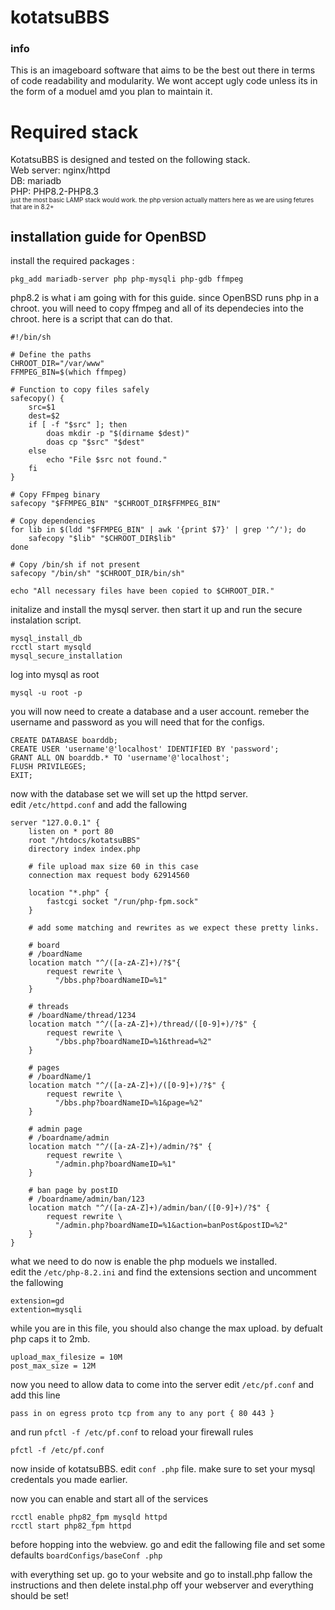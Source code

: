 # kotatsuBBS
### info
This is an imageboard software that aims to be the best out there in terms of code readability and modularity.
We wont accept ugly code unless its in the form of a moduel amd you plan to maintain it.

# Required stack
KotatsuBBS is designed and tested on the following stack.<br>
Web server: nginx/httpd<br>
DB: mariadb<br>
PHP: PHP8.2-PHP8.3<br>
<sub><sub>just the most basic LAMP stack would work. the php version actually matters here as we are using fetures that are in 8.2+</sub></sub>


## installation guide for OpenBSD

install the required packages : 
```
pkg_add mariadb-server php php-mysqli php-gdb ffmpeg
```
php8.2 is what i am going with for this guide.
since OpenBSD runs php in a chroot. you will need to copy ffmpeg and all of its dependecies into the chroot.
here is a script that can do that.
```
#!/bin/sh

# Define the paths
CHROOT_DIR="/var/www"
FFMPEG_BIN=$(which ffmpeg)

# Function to copy files safely
safecopy() {
    src=$1
    dest=$2
    if [ -f "$src" ]; then
        doas mkdir -p "$(dirname $dest)"
        doas cp "$src" "$dest"
    else
        echo "File $src not found."
    fi
}

# Copy FFmpeg binary
safecopy "$FFMPEG_BIN" "$CHROOT_DIR$FFMPEG_BIN"

# Copy dependencies
for lib in $(ldd "$FFMPEG_BIN" | awk '{print $7}' | grep '^/'); do
    safecopy "$lib" "$CHROOT_DIR$lib"
done

# Copy /bin/sh if not present
safecopy "/bin/sh" "$CHROOT_DIR/bin/sh"

echo "All necessary files have been copied to $CHROOT_DIR."

```

initalize and install  the mysql server.
then start it up and run the secure instalation script.
```
mysql_install_db 
rcctl start mysqld
mysql_secure_installation
```


log into mysql as root 
```
mysql -u root -p
```
you will now need to create a database and a user account.
remeber the username and password as you will need that for the configs.
```mysql
CREATE DATABASE boarddb;
CREATE USER 'username'@'localhost' IDENTIFIED BY 'password';
GRANT ALL ON boarddb.* TO 'username'@'localhost';
FLUSH PRIVILEGES;
EXIT;
```

now with the database set we will set up the httpd server.<br>
edit ``/etc/httpd.conf`` and add the fallowing
```
server "127.0.0.1" {
	listen on * port 80
	root "/htdocs/kotatsuBBS"
	directory index index.php

    # file upload max size 60 in this case
	connection max request body 62914560 

	location "*.php" {
		fastcgi socket "/run/php-fpm.sock"
	}

    # add some matching and rewrites as we expect these pretty links.

    # board
    # /boardName
	location match "^/([a-zA-Z]+)/?$"{
		request rewrite \
		  "/bbs.php?boardNameID=%1"
	}

    # threads
    # /boardName/thread/1234
	location match "^/([a-zA-Z]+)/thread/([0-9]+)/?$" {
		request rewrite \
		  "/bbs.php?boardNameID=%1&thread=%2"
	}

    # pages
    # /boardName/1
	location match "^/([a-zA-Z]+)/([0-9]+)/?$" {
		request rewrite \
		  "/bbs.php?boardNameID=%1&page=%2"
	}

    # admin page
    # /boardname/admin
	location match "^/([a-zA-Z]+)/admin/?$" {
		request rewrite \
		  "/admin.php?boardNameID=%1"
	}

    # ban page by postID
    # /boardname/admin/ban/123
	location match "^/([a-zA-Z]+)/admin/ban/([0-9]+)/?$" {
		request rewrite \
		  "/admin.php?boardNameID=%1&action=banPost&postID=%2"
	}
}

```

what we need to do now is enable the php moduels we installed.<br>
edit the ``/etc/php-8.2.ini`` and find the extensions section and uncomment the fallowing<br>
```
extension=gd
extention=mysqli
```
while you are in this file, you should also change the max upload. by defualt php caps it to 2mb. 
```
upload_max_filesize = 10M
post_max_size = 12M
```
now you need to allow data to come into the server
edit ``/etc/pf.conf`` and add this line
```
pass in on egress proto tcp from any to any port { 80 443 }
```
and run ``pfctl -f /etc/pf.conf`` to reload your firewall rules
```
pfctl -f /etc/pf.conf
```

now inside of kotatsuBBS. edit ``conf .php`` file. make sure to set your mysql credentals you made earlier.

now you can enable and start all of the services<br>
```
rcctl enable php82_fpm mysqld httpd
rcctl start php82_fpm httpd
```
before hopping into the webview. go and edit the fallowing file and set some defaults ``boardConfigs/baseConf .php``

with everything set up. go to your website and go to install.php
fallow the instructions and then delete instal.php off your webserver and everything should be set!